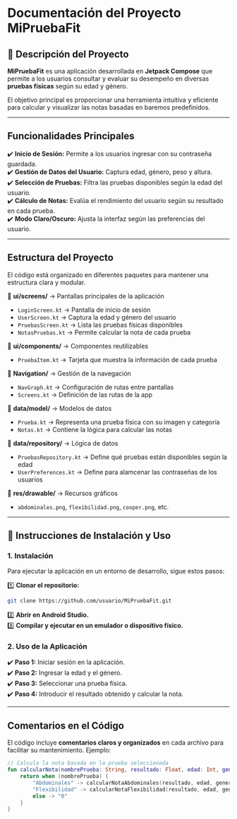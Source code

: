 #  **Documentación del Proyecto MiPruebaFit**  

## 📖 **Descripción del Proyecto**  
**MiPruebaFit** es una aplicación desarrollada en **Jetpack Compose** que permite a los usuarios consultar y evaluar su desempeño en diversas **pruebas físicas** según su edad y género.  

El objetivo principal es proporcionar una herramienta intuitiva y eficiente para calcular y visualizar las notas basadas en baremos predefinidos.  

---

##  **Funcionalidades Principales**  
✔️ **Inicio de Sesión:** Permite a los usuarios ingresar con su contraseña guardada.  
✔️ **Gestión de Datos del Usuario:** Captura edad, género, peso y altura.  
✔️ **Selección de Pruebas:** Filtra las pruebas disponibles según la edad del usuario.  
✔️ **Cálculo de Notas:** Evalúa el rendimiento del usuario según su resultado en cada prueba.  
✔️ **Modo Claro/Oscuro:** Ajusta la interfaz según las preferencias del usuario.  

---

##  **Estructura del Proyecto**  
El código está organizado en diferentes paquetes para mantener una estructura clara y modular.  

📂 **ui/screens/** → Pantallas principales de la aplicación  
- `LoginScreen.kt` → Pantalla de inicio de sesión  
- `UserScreen.kt` → Captura la edad y género del usuario  
- `PruebasScreen.kt` → Lista las pruebas físicas disponibles  
- `NotasPruebas.kt` → Permite calcular la nota de cada prueba  

📂 **ui/components/** → Componentes reutilizables  
- `PruebaItem.kt` → Tarjeta que muestra la información de cada prueba  

📂 **Navigation/** → Gestión de la navegación  
- `NavGraph.kt` → Configuración de rutas entre pantallas  
- `Screens.kt` → Definición de las rutas de la app  

📂 **data/model/** → Modelos de datos  
- `Prueba.kt` → Representa una prueba física con su imagen y categoría  
- `Notas.kt` → Contiene la lógica para calcular las notas  

📂 **data/repository/** → Lógica de datos  
- `PruebasRepository.kt` → Define qué pruebas están disponibles según la edad
- `UserPreferences.kt` → Define para alamcenar las contraseñas de los usuarios


📂 **res/drawable/** → Recursos gráficos  
- `abdominales.png`, `flexibilidad.png`, `cooper.png`, etc.  

---

## 🔧 **Instrucciones de Instalación y Uso**  

###  **1. Instalación**  
Para ejecutar la aplicación en un entorno de desarrollo, sigue estos pasos:  

1️⃣ **Clonar el repositorio:**  
```bash
git clone https://github.com/usuario/MiPruebaFit.git
```
2️⃣ **Abrir en Android Studio.**  
3️⃣ **Compilar y ejecutar en un emulador o dispositivo físico.**  

###  **2. Uso de la Aplicación**  
✔️ **Paso 1:** Iniciar sesión en la aplicación.  
✔️ **Paso 2:** Ingresar la edad y el género.  
✔️ **Paso 3:** Seleccionar una prueba física.  
✔️ **Paso 4:** Introducir el resultado obtenido y calcular la nota.  

---

##  **Comentarios en el Código**  
El código incluye **comentarios claros y organizados** en cada archivo para facilitar su mantenimiento. Ejemplo:  

```kotlin
// Calcula la nota basada en la prueba seleccionada
fun calcularNota(nombrePrueba: String, resultado: Float, edad: Int, genero: String): String {
    return when (nombrePrueba) {
        "Abdominales" -> calcularNotaAbdominales(resultado, edad, genero)
        "Flexibilidad" -> calcularNotaFlexibilidad(resultado, edad, genero)
        else -> "0"
    }
}
```
